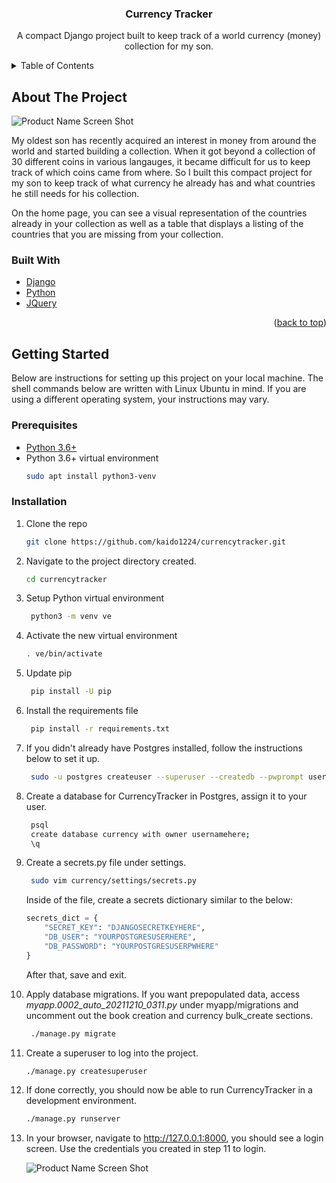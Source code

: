 <div id="top"></div>

<h3 align="center">Currency Tracker</h3>

<div align="center">
    <p>
        A compact Django project built to keep track of a world currency (money) collection for my son.
    </p>
</div>

<!-- TABLE OF CONTENTS -->
<details>
  <summary>Table of Contents</summary>
  <ol>
    <li>
      <a href="#about">About The Project</a>
      <ul>
        <li><a href="#built-with">Built With</a></li>
      </ul>
    </li>
    <li>
      <a href="#getting-started">Getting Started</a>
      <ul>
        <li><a href="#prerequisites">Prerequisites</a></li>
        <li><a href="#installation">Installation</a></li>
      </ul>
    </li>
    <li><a href="#usage">Usage</a></li>
    <li><a href="#roadmap">Roadmap</a></li>
    <li><a href="#contributing">Contributing</a></li>
    <li><a href="#license">License</a></li>
    <li><a href="#contact">Contact</a></li>
    <li><a href="#acknowledgments">Acknowledgments</a></li>
  </ol>
</details>

<!-- ABOUT THE PROJECT -->
<div id="about">

## About The Project

![Product Name Screen Shot][product-screenshot]

<p>
    My oldest son has recently acquired an interest in money from around the world and started building a collection. When it got beyond a collection of 30 different
    coins in various langauges, it became difficult for us to keep track of which coins came from where. So I built this compact project for my son to keep track
    of what currency he already has and what countries he still needs for his collection.
</p>

<p>
    On the home page, you can see a visual representation of the countries already in your collection as well as a table that displays a listing of the countries that you are 
    missing from your collection.
</p>

</div>
<div id="built-with">

### Built With

* [Django](https://www.djangoproject.com/)
* [Python](https://www.python.org/)
* [JQuery](https://jquery.com)

<p align="right">(<a href="#top">back to top</a>)</p>
</div>

<!-- GETTING STARTED -->
<div id="getting-started">

## Getting Started

Below are instructions for setting up this project on your local machine. The shell commands below are written with Linux Ubuntu in mind. If you are using a different operating system, your instructions may vary.
</div>
<div id="prerequisites">

### Prerequisites

* [Python 3.6+](https://www.python.org/downloads/)
* Python 3.6+ virtual environment
  ```sh
  sudo apt install python3-venv
  ```
</div>
<div id="installation">
    
### Installation

1. Clone the repo
   ```sh
   git clone https://github.com/kaido1224/currencytracker.git
   ```
2. Navigate to the project directory created.
   ```sh
   cd currencytracker
   ```
3. Setup Python virtual environment
   ```sh
    python3 -m venv ve
   ```
4. Activate the new virtual environment
    ```sh
    . ve/bin/activate
    ```
5. Update pip
   ```sh
    pip install -U pip
   ```
6. Install the requirements file
   ```sh
    pip install -r requirements.txt
   ```
7. If you didn't already have Postgres installed, follow the instructions below to set it up.
   ```sh
    sudo -u postgres createuser --superuser --createdb --pwprompt usernamehere
   ``` 
8. Create a database for CurrencyTracker in Postgres, assign it to your user.
   ```sh
    psql
    create database currency with owner usernamehere;
    \q
   ```
9. Create a secrets.py file under settings.
   ```sh
    sudo vim currency/settings/secrets.py
   ```

   Inside of the file, create a secrets dictionary similar to the below:
    ```py
    secrets_dict = {
        "SECRET_KEY": "DJANGOSECRETKEYHERE",
        "DB_USER": "YOURPOSTGRESUSERHERE",
        "DB_PASSWORD": "YOURPOSTGRESUSERPWHERE"
    }
   ```
    
   After that, save and exit.

10. Apply database migrations. If you want prepopulated data, access <i>myapp.0002_auto_20211210_0311.py</i> under myapp/migrations and uncomment out the
    book creation and currency bulk_create sections.
    ```sh
     ./manage.py migrate
    ```

11. Create a superuser to log into the project.
    ```sh
    ./manage.py createsuperuser
    ```

12. If done correctly, you should now be able to run CurrencyTracker in a development environment.
    ```sh
    ./manage.py runserver
    ```

13. In your browser, navigate to http://127.0.0.1:8000, you should see a login screen. Use the credentials you created in step 11 to login.

    ![Product Name Screen Shot][login-screenshot]

<!-- MARKDOWN LINKS & IMAGES -->
<!-- https://www.markdownguide.org/basic-syntax/#reference-style-links -->
[product-screenshot]: currency/static/home.PNG
[login-screenshot]: currency/static/home.PNG
